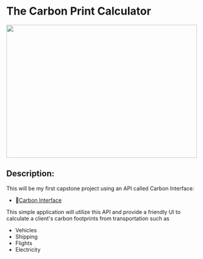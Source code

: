 # The Carbon Print Calculator

<img src='https://gfycat.com/creepyunimportantblacklemur' alt='' height='350' width='500'>

## Description: 
This will be my first capstone project using an API called Carbon Interface: 
- 👣[Carbon Interface](https://docs.carboninterface.com/)

This simple application will utilize this API and provide a friendly UI to calculate a client's carbon footprints from transportation such as 
* Vehicles
* Shipping  
* Flights
* Electricity 



